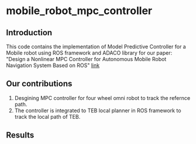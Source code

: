 # mobile_robot_mpc_controller

## Introduction
This code contains the implementation of Model Predictive Controller for a Mobile robot using ROS framework and ADACO library for our paper: "Design a Nonlinear MPC Controller for Autonomous Mobile Robot Navigation System Based on ROS" [link](http://www.ijmerr.com/uploadfile/2022/0510/20220510115959828.pdf)

## Our contributions
1. Desgining MPC controller for four wheel omni robot to track the refernce path.
2. The controller is integrated to TEB local planner in ROS framework to track the local path of TEB.

## Results

